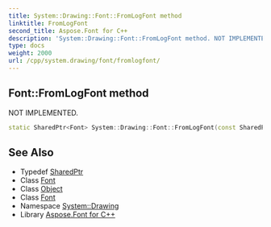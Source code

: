 ```yaml
---
title: System::Drawing::Font::FromLogFont method
linktitle: FromLogFont
second_title: Aspose.Font for C++
description: 'System::Drawing::Font::FromLogFont method. NOT IMPLEMENTED in C++.'
type: docs
weight: 2000
url: /cpp/system.drawing/font/fromlogfont/
---
```

## Font::FromLogFont method


NOT IMPLEMENTED.

```cpp
static SharedPtr<Font> System::Drawing::Font::FromLogFont(const SharedPtr<Object> &lf)
```


## See Also

* Typedef [SharedPtr](../../../system/sharedptr/)
* Class [Font](../)
* Class [Object](../../../system/object/)
* Class [Font](../)
* Namespace [System::Drawing](../../)
* Library [Aspose.Font for C++](../../../)
